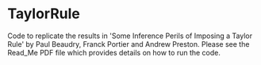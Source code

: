 # TaylorRule

Code to replicate the results in 'Some Inference Perils of Imposing a Taylor Rule' by Paul Beaudry, Franck Portier and Andrew Preston. Please see the Read_Me PDF file which provides details on how to run the code.
